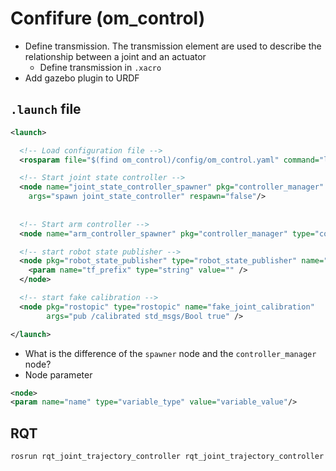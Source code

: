 # Confifure (om_control)
- Define transmission. The transmission element are used to describe the relationship between a joint and an actuator
  - Define transmission in `.xacro`
- Add gazebo plugin to URDF

## `.launch` file
```xml
<launch>

  <!-- Load configuration file -->
  <rosparam file="$(find om_control)/config/om_control.yaml" command="load"/>

  <!-- Start joint state controller -->
  <node name="joint_state_controller_spawner" pkg="controller_manager" type="controller_manager" output="screen"
    args="spawn joint_state_controller" respawn="false"/>
   
  
  <!-- Start arm controller -->
  <node name="arm_controller_spawner" pkg="controller_manager" type="controller_manager" respawn="false" output="screen" args="spawn arm_controller"/>

  <!-- start robot state publisher -->
  <node pkg="robot_state_publisher" type="robot_state_publisher" name="robot_state_publisher" output="screen">    <param name="publish_frequency" type="double" value="100.0" />
    <param name="tf_prefix" type="string" value="" />
  </node>

  <!-- start fake calibration -->
  <node pkg="rostopic" type="rostopic" name="fake_joint_calibration"
        args="pub /calibrated std_msgs/Bool true" />

</launch>

```
- What is the difference of the `spawner` node and the `controller_manager` node?
- Node parameter
```xml
<node>
<param name="name" type="variable_type" value="variable_value"/>
```

## RQT
```bash
rosrun rqt_joint_trajectory_controller rqt_joint_trajectory_controller

```
